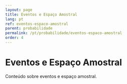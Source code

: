 ```yaml
---
layout: page
title: Eventos e Espaço Amostral
lang: pt
ref: eventos-espaco-amostral
parent: probabilidade
permalink: /pt/probabilidade/eventos-espaco-amostral
order: 4
---
```


# Eventos e Espaço Amostral

Conteúdo sobre eventos e espaço amostral.
